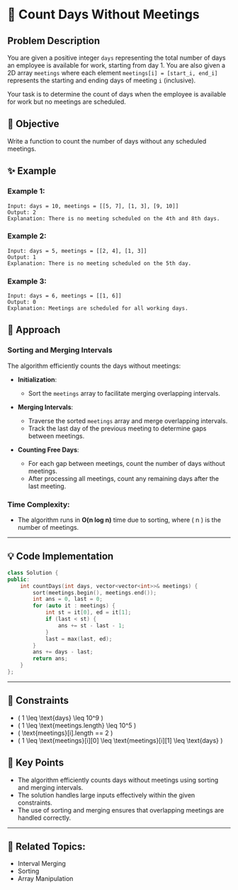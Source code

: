 # 📅 **Count Days Without Meetings**

## Problem Description

You are given a positive integer `days` representing the total number of days an employee is available for work, starting from day 1. You are also given a 2D array `meetings` where each element `meetings[i] = [start_i, end_i]` represents the starting and ending days of meeting `i` (inclusive).

Your task is to determine the count of days when the employee is available for work but no meetings are scheduled.

## 🎯 **Objective**

Write a function to count the number of days without any scheduled meetings.

## ✨ **Example**

### Example 1:
```plaintext
Input: days = 10, meetings = [[5, 7], [1, 3], [9, 10]]
Output: 2
Explanation: There is no meeting scheduled on the 4th and 8th days.
```

### Example 2:
```plaintext
Input: days = 5, meetings = [[2, 4], [1, 3]]
Output: 1
Explanation: There is no meeting scheduled on the 5th day.
```

### Example 3:
```plaintext
Input: days = 6, meetings = [[1, 6]]
Output: 0
Explanation: Meetings are scheduled for all working days.
```

## 🚀 **Approach**

### **Sorting and Merging Intervals**

The algorithm efficiently counts the days without meetings:

- **Initialization**:
  - Sort the `meetings` array to facilitate merging overlapping intervals.

- **Merging Intervals**:
  - Traverse the sorted `meetings` array and merge overlapping intervals.
  - Track the last day of the previous meeting to determine gaps between meetings.

- **Counting Free Days**:
  - For each gap between meetings, count the number of days without meetings.
  - After processing all meetings, count any remaining days after the last meeting.

### **Time Complexity**:
- The algorithm runs in **O(n log n)** time due to sorting, where \( n \) is the number of meetings.

---

## 💡 **Code Implementation**

```cpp
class Solution {
public:
    int countDays(int days, vector<vector<int>>& meetings) {
        sort(meetings.begin(), meetings.end());
        int ans = 0, last = 0;
        for (auto it : meetings) {
            int st = it[0], ed = it[1];
            if (last < st) {
                ans += st - last - 1;
            }
            last = max(last, ed);
        }
        ans += days - last;
        return ans;
    }
};
```

---

## 🔧 **Constraints**

- \( 1 \leq \text{days} \leq 10^9 \)
- \( 1 \leq \text{meetings.length} \leq 10^5 \)
- \( \text{meetings}[i].length == 2 \)
- \( 1 \leq \text{meetings}[i][0] \leq \text{meetings}[i][1] \leq \text{days} \)

## 🌟 **Key Points**

- The algorithm efficiently counts days without meetings using sorting and merging intervals.
- The solution handles large inputs effectively within the given constraints.
- The use of sorting and merging ensures that overlapping meetings are handled correctly.

---

## 🔗 **Related Topics**:
- Interval Merging
- Sorting
- Array Manipulation